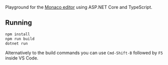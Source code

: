 Playground for the [Monaco editor](https://github.com/Microsoft/monaco-editor) using ASP.NET Core and TypeScript.

## Running
```sh
npm install
npm run build
dotnet run
```
Alternatively to the build commands you can use `Cmd-Shift-B` followed by `F5` inside VS Code.

